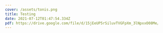 ```yaml
---
cover: /assets/tonis.png
title: Testing
date: 2021-07-12T01:47:54.334Z
pdf: https://drive.google.com/file/d/15jEeUP5rSiluvTVGFpXm_3lNpxxO08Me/view
---
```

